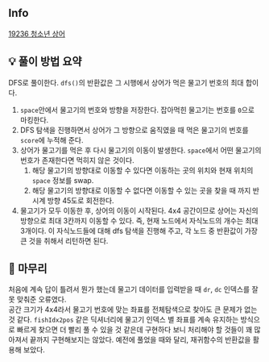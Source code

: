 ## Info
[19236 청소년 상어](https://www.acmicpc.net/problem/19236)

## 💡 풀이 방법 요약
DFS로 풀이한다. `dfs()`의 반환값은 그 시행에서 상어가 먹은 물고기 번호의 최대 합이다.  
  
1. `space`안에서 물고기의 번호와 방향을 저장한다. 잡아먹힌 물고기는 번호를 `0`으로 마킹한다.
2. DFS 탐색을 진행하면서 상어가 그 방향으로 움직였을 때 먹은 물고기의 번호를 `score`에 누적해 준다.
3. 상어가 물고기를 먹은 후 다시 물고기의 이동이 발생한다. `space`에서 어떤 물고기의 번호가 존재한다면 먹히지 않은 것이다.
   1. 해당 물고기의 방향대로 이동할 수 있다면 이동하는 곳의 위치와 현재 위치의 `space` 정보를 swap.
   2. 해당 물고기의 방향대로 이동할 수 없다면 이동할 수 있는 곳을 찾을 때 까지 반시계 방향 45도로 회전한다.
4. 물고기가 모두 이동한 후, 상어의 이동이 시작된다. 4x4 공간이므로 상어는 자신의 방향으로 최대 3칸까지 이동할 수 있다. 즉, 현재 노드에서 자식노드의 개수는 최대 3개이다. 이 자식노드들에 대해 dfs 탐색을 진행해 주고, 각 노드 중 반환값이 가장 큰 것을 취해서 리턴하면 된다.

## 🙂 마무리
처음에 계속 답이 틀려서 뭔가 했는데 물고기 데이터를 입력받을 때 `dr`, `dc` 인덱스를 잘못 맞춰준 오류였다.  
공간 크기가 4x4라서 물고기 번호에 맞는 좌표를 전체탐색으로 찾아도 큰 문제가 없는 것 같다. `fishIdx2pos` 같은 딕셔너리에 물고기 인덱스 별 좌표를 계속 유지하는 방식으로 빠르게 찾으면 더 빨리 풀 수 있을 것 같은데 구현하다 보니 처리해야 할 것들이 꽤 많아져서 끝까지 구현해보지는 않았다.
예전에 풀었을 때와 달리, 재귀함수의 반환값을 활용해 보았다.
